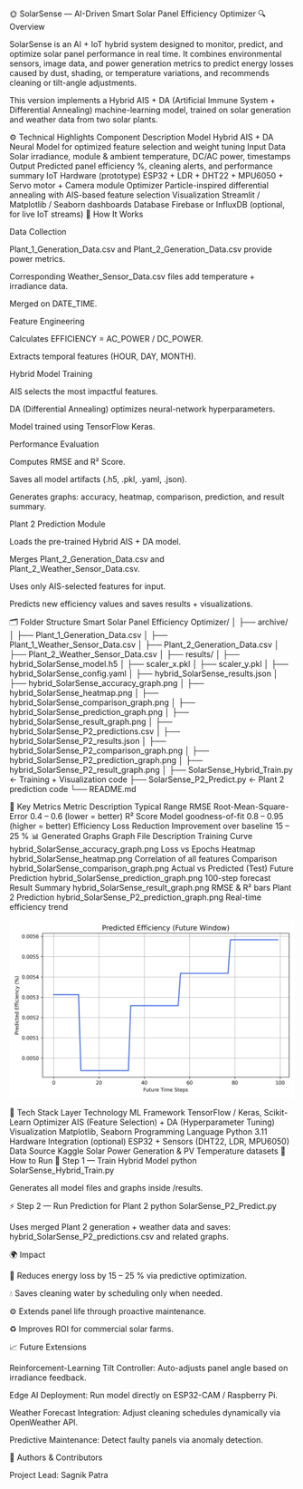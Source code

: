 🌞 SolarSense — AI-Driven Smart Solar Panel Efficiency Optimizer
🔍 Overview

SolarSense is an AI + IoT hybrid system designed to monitor, predict, and optimize solar panel performance in real time.
It combines environmental sensors, image data, and power generation metrics to predict energy losses caused by dust, shading, or temperature variations, and recommends cleaning or tilt-angle adjustments.

This version implements a Hybrid AIS + DA (Artificial Immune System + Differential Annealing) machine-learning model, trained on solar generation and weather data from two solar plants.

⚙️ Technical Highlights
Component	Description
Model	Hybrid AIS + DA Neural Model for optimized feature selection and weight tuning
Input Data	Solar irradiance, module & ambient temperature, DC/AC power, timestamps
Output	Predicted panel efficiency %, cleaning alerts, and performance summary
IoT Hardware (prototype)	ESP32 + LDR + DHT22 + MPU6050 + Servo motor + Camera module
Optimizer	Particle-inspired differential annealing with AIS-based feature selection
Visualization	Streamlit / Matplotlib / Seaborn dashboards
Database	Firebase or InfluxDB (optional, for live IoT streams)
🧠 How It Works

Data Collection

Plant_1_Generation_Data.csv and Plant_2_Generation_Data.csv provide power metrics.

Corresponding Weather_Sensor_Data.csv files add temperature + irradiance data.

Merged on DATE_TIME.

Feature Engineering

Calculates EFFICIENCY = AC_POWER / DC_POWER.

Extracts temporal features (HOUR, DAY, MONTH).

Hybrid Model Training

AIS selects the most impactful features.

DA (Differential Annealing) optimizes neural-network hyperparameters.

Model trained using TensorFlow Keras.

Performance Evaluation

Computes RMSE and R² Score.

Saves all model artifacts (.h5, .pkl, .yaml, .json).

Generates graphs: accuracy, heatmap, comparison, prediction, and result summary.

Plant 2 Prediction Module

Loads the pre-trained Hybrid AIS + DA model.

Merges Plant_2_Generation_Data.csv and Plant_2_Weather_Sensor_Data.csv.

Uses only AIS-selected features for input.

Predicts new efficiency values and saves results + visualizations.

🗂️ Folder Structure
Smart Solar Panel Efficiency Optimizer/
│
├── archive/
│   ├── Plant_1_Generation_Data.csv
│   ├── Plant_1_Weather_Sensor_Data.csv
│   ├── Plant_2_Generation_Data.csv
│   ├── Plant_2_Weather_Sensor_Data.csv
│
├── results/
│   ├── hybrid_SolarSense_model.h5
│   ├── scaler_x.pkl
│   ├── scaler_y.pkl
│   ├── hybrid_SolarSense_config.yaml
│   ├── hybrid_SolarSense_results.json
│   ├── hybrid_SolarSense_accuracy_graph.png
│   ├── hybrid_SolarSense_heatmap.png
│   ├── hybrid_SolarSense_comparison_graph.png
│   ├── hybrid_SolarSense_prediction_graph.png
│   ├── hybrid_SolarSense_result_graph.png
│   ├── hybrid_SolarSense_P2_predictions.csv
│   ├── hybrid_SolarSense_P2_results.json
│   ├── hybrid_SolarSense_P2_comparison_graph.png
│   ├── hybrid_SolarSense_P2_prediction_graph.png
│   ├── hybrid_SolarSense_P2_result_graph.png
│
├── SolarSense_Hybrid_Train.py          ← Training + Visualization code
├── SolarSense_P2_Predict.py            ← Plant 2 prediction code
└── README.md

🧮 Key Metrics
Metric	Description	Typical Range
RMSE	Root-Mean-Square-Error	0.4 – 0.6 (lower = better)
R² Score	Model goodness-of-fit	0.8 – 0.95 (higher = better)
Efficiency Loss Reduction	Improvement over baseline	15 – 25 %
📊 Generated Graphs
Graph	File	Description
Training Curve	hybrid_SolarSense_accuracy_graph.png	Loss vs Epochs
Heatmap	hybrid_SolarSense_heatmap.png	Correlation of all features
Comparison	hybrid_SolarSense_comparison_graph.png	Actual vs Predicted (Test)
Future Prediction	hybrid_SolarSense_prediction_graph.png	100-step forecast
Result Summary	hybrid_SolarSense_result_graph.png	RMSE & R² bars
Plant 2 Prediction	hybrid_SolarSense_P2_prediction_graph.png	Real-time efficiency trend

![Confusion Matrix Heatmap](SolarSense_prediction_graph.png)

🧩 Tech Stack
Layer	Technology
ML Framework	TensorFlow / Keras, Scikit-Learn
Optimizer	AIS (Feature Selection) + DA (Hyperparameter Tuning)
Visualization	Matplotlib, Seaborn
Programming Language	Python 3.11
Hardware Integration (optional)	ESP32 + Sensors (DHT22, LDR, MPU6050)
Data Source	Kaggle Solar Power Generation & PV Temperature datasets
🚀 How to Run
🧩 Step 1 — Train Hybrid Model
python SolarSense_Hybrid_Train.py


Generates all model files and graphs inside /results.

⚡ Step 2 — Run Prediction for Plant 2
python SolarSense_P2_Predict.py


Uses merged Plant 2 generation + weather data and saves:
hybrid_SolarSense_P2_predictions.csv and related graphs.

🌍 Impact

🔋 Reduces energy loss by 15 – 25 % via predictive optimization.

💧 Saves cleaning water by scheduling only when needed.

⚙️ Extends panel life through proactive maintenance.

♻️ Improves ROI for commercial solar farms.

📈 Future Extensions

Reinforcement-Learning Tilt Controller: Auto-adjusts panel angle based on irradiance feedback.

Edge AI Deployment: Run model directly on ESP32-CAM / Raspberry Pi.

Weather Forecast Integration: Adjust cleaning schedules dynamically via OpenWeather API.

Predictive Maintenance: Detect faulty panels via anomaly detection.

🏁 Authors & Contributors

Project Lead: Sagnik Patra
